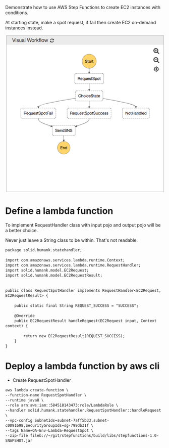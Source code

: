 Demonstrate how to use AWS Step Functions to create EC2 instances with conditions.

At starting state, make a spot request, if fail then create EC2 on-demand instances instead.

![Step Functions to create EC2 Resources](src/main/resources/images/create-ec2-step-function.png "Step Functions Flow")

# Define a lambda function

To implement  RequestHandler class with input pojo and output pojo will be a  better choice.

Never just leave a String class to be within. That's not readable.


```
package solid.humank.statehandler;

import com.amazonaws.services.lambda.runtime.Context;
import com.amazonaws.services.lambda.runtime.RequestHandler;
import solid.humank.model.EC2Request;
import solid.humank.model.EC2RequestResult;


public class RequestSpotHandler implements RequestHandler<EC2Request, EC2RequestResult> {

    public static final String REQUEST_SUCCESS = "SUCCESS";

    @Override
    public EC2RequestResult handleRequest(EC2Request input, Context context) {

        return new EC2RequestResult(REQUEST_SUCCESS);
    }
}

```

# Deploy a lambda function by aws cli

* Create RequestSpotHandler

```
aws lambda create-function \
--function-name RequestSpotHandler \
--runtime java8 \
--role arn:aws:iam::584518143473:role/LambdaRole \
--handler solid.humank.statehandler.RequestSpotHandler::handleRequest \
--vpc-config SubnetIds=subnet-7aff5b33,subnet-c0091698,SecurityGroupIds=sg-799db31f \
--tags Name=QA-Env-Lambda-RequestSpot \
--zip-file fileb://~/git/stepfunctions/build/libs/stepfunctions-1.0-SNAPSHOT.jar
```

